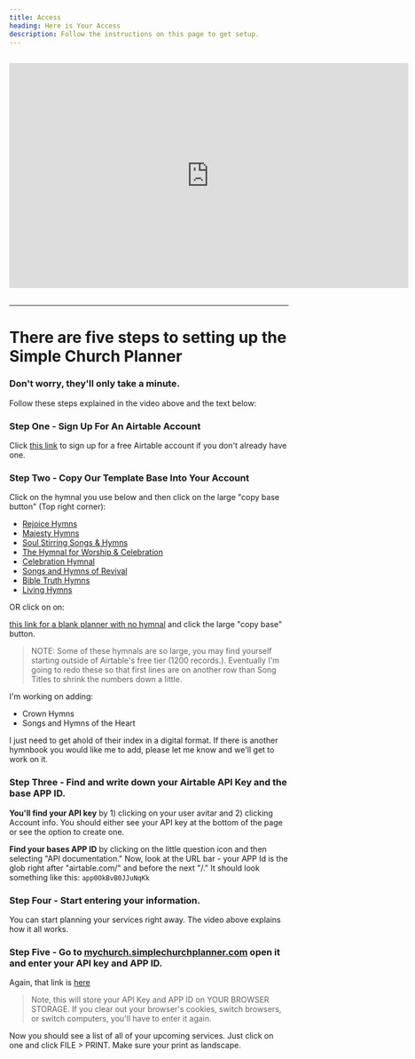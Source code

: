 ```yaml
---
title: Access
heading: Here is Your Access
description: Follow the instructions on this page to get setup.
---
```


<iframe width="720" height="405" src="https://www.youtube.com/embed/pZg3yzfiuPA" frameborder="0" allowfullscreen style="display: block; margin-left: auto; margin-right: auto; margin-top: 30px;"></iframe>
<br>
<hr>

# There are five steps to setting up the Simple Church Planner
### Don't worry, they'll only take a minute.

Follow these steps explained in the video above and the text below:

### Step One - Sign Up For An Airtable Account

Click [this link](https://airtable.com/invite/r/MW9nJ7HK) to sign up for a free Airtable account if you don't already have one. 

### Step Two - Copy Our Template Base Into Your Account


Click on the hymnal you use below and then click on the large "copy base button" (Top right corner):

* [ Rejoice Hymns](https://airtable.com/shrYt1Z9WHzAqZxQA)
* [Majesty Hymns](https://airtable.com/shrTHMd1gGTWwP6ta)
* [Soul Stirring Songs & Hymns](https://airtable.com/shrrg2dloFWgUysES)
* [The Hymnal for Worship & Celebration](https://airtable.com/shrTUjgan0KKhB3v6)
* [Celebration Hymnal](https://airtable.com/shrYHnjWDAylURDwP)
* [Songs and Hymns of Revival](https://airtable.com/shrFu37chX9pB7kai)
* [Bible Truth Hymns](https://airtable.com/shrWxj9Ult7C2uQ8b)
* [Living Hymns](https://airtable.com/shr6E6skbqXzI9Wyx)

OR click on on:

[this link for a blank planner with no hymnal](https://airtable.com/shreXBDXQHJCMOHuM) and click the large "copy base" button.  

> NOTE: Some of these hymnals are so large, you may find yourself starting outside of Airtable's free tier (1200 records.). Eventually I'm going to redo these so that first lines are on another row than Song Titles to shrink the numbers down a little.

I'm working on adding:
* Crown Hymns
* Songs and Hymns of the Heart

I just need to get ahold of their index in a digital format.  If there is another hymnbook you would like me to add, please let me know and we'll get to work on it.

### Step Three - Find and write down your Airtable API Key and the base APP ID.


**You'll find your API key** by 1) clicking on your user avitar and  2) clicking Account info.  You should either see your API key at the bottom of the page or see the option to create one.


**Find your bases APP ID** by clicking on the little question icon and then selecting "API documentation."  Now, look at the URL bar - your APP Id is the glob right after "airtable.com/" and before the next "/."  It should look something like this: `app0OkBvB0JJuNqKk`


### Step Four - Start entering your information.

You can start planning your services right away.  The video above explains how it all works.


### Step Five - Go to [mychurch.simplechurchplanner.com](http://mychurch.simplechurchplanner.com) open it and enter your API key and APP ID.

Again, that link is [here](http://mychurch.simplechurchplanner.com)

> Note, this will store your API Key and APP ID on YOUR BROWSER STORAGE.  If you clear out your browser's cookies, switch browsers, or switch computers, you'll have to enter it again.

Now you should see a list of all of your upcoming services.  Just click on one and click FILE > PRINT.  Make sure your print as landscape.
